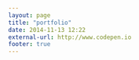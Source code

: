 ```yaml
---
layout: page
title: "portfolio"
date: 2014-11-13 12:22
external-url: http://www.codepen.io
footer: true
---
```

